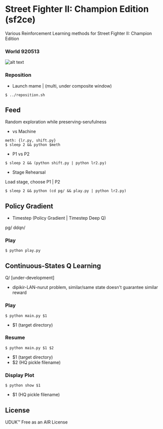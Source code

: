 # Street Fighter II: Champion Edition (sf2ce)

Various Reinforcement Learning methods for Street Fighter II: Champion Edition

### World 920513

![alt text](https://raw.githubusercontent.com/soundbooze/soundbooze-mame/master/sf2ce/obsolete/sync/noise/sf2.png "sf2ce")

### Reposition

- Launch mame | (multi, under composite window)

```
$ ../reposition.sh
```

## Feed

Random exploration while preserving-serufulness

- vs Machine

```
meth: {lr.py, shift.py}
$ sleep 2 && python $meth
```

- P1 vs P2

```
$ sleep 2 && (python shift.py | python lr2.py)
```

- Stage Rehearsal

Load stage, choose P1 | P2

```
$ sleep 2 && python (cd pg/ && play.py | python lr2.py)

```

## Policy Gradient

- Timestep (Policy Gradient | Timestep Deep Q)

pg/ ddqn/

### Play

```
$ python play.py
```

## Continuous-States Q Learning

Q/ [under-development]

- dipikir-LAN-nurut problem, similar/same state doesn't guarantee similar reward

### Play

```
$ python main.py $1
```

- $1 (target directory)

### Resume

```
$ python main.py $1 $2
```  

- $1 (target directory)
- $2 (HQ pickle filename)

### Display Plot

```
$ python show $1
```

- $1 (HQ pickle filename)

## License

UDUK™ Free as an AIR License
